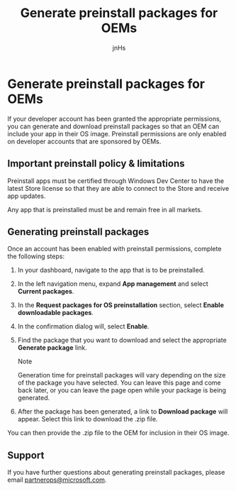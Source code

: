 ﻿---
author: jnHs
Description: If your developer account has been granted the appropriate permissions, you can generate and download preinstall packages so that an OEM can include your app in their OS image.
title: Generate preinstall packages for OEMs
ms.assetid: AC3A45E8-7BBD-44E9-B2D3-B74B7C9B2BC9
ms.author: wdg-dev-content
ms.date: 06/19/2017
ms.topic: article
ms.prod: windows
ms.technology: uwp
keywords: windows 10, uwp
---

# Generate preinstall packages for OEMs

If your developer account has been granted the appropriate permissions, you can generate and download preinstall packages so that an OEM can include your app in their OS image. Preinstall permissions are only enabled on developer accounts that are sponsored by OEMs.


## Important preinstall policy & limitations

Preinstall apps must be certified through Windows Dev Center to have the latest Store license so that they are able to connect to the Store and receive app updates.

Any app that is preinstalled must be and remain free in all markets.


## Generating preinstall packages

Once an account has been enabled with preinstall permissions, complete the following steps:

1.  In your dashboard, navigate to the app that is to be preinstalled.
2.  In the left navigation menu, expand **App management** and select **Current packages**.
3.  In the **Request packages for OS preinstallation** section, select **Enable downloadable packages**.
4.  In the confirmation dialog will, select **Enable**.
5.  Find the package that you want to download and select the appropriate **Generate package** link.

    > [!NOTE]
    > Generation time for preinstall packages will vary depending on the size of the package you have selected. You can leave this page and come back later, or you can leave the page open while your package is being generated.

6.  After the package has been generated, a link to **Download package** will appear. Select this link to download the .zip file.

You can then provide the .zip file to the OEM for inclusion in their OS image.


## Support

If you have further questions about generating preinstall packages, please email <partnerops@microsoft.com>.

 

 




